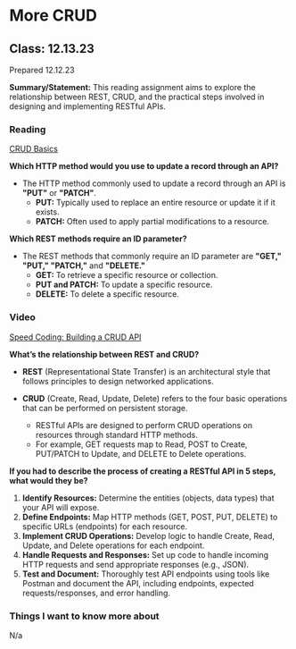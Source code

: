 # More CRUD

## Class: 12.13.23
Prepared 12.12.23

**Summary/Statement:**  This reading assignment aims to explore the relationship between REST, CRUD, and the practical steps involved in designing and implementing RESTful APIs. 

### Reading

[CRUD Basics](https://medium.com/geekculture/crud-operations-explained-2a44096e9c88)


**Which HTTP method would you use to update a record through an API?**

- The HTTP method commonly used to update a record through an API is **"PUT"** or **"PATCH"**.
  - **PUT:** Typically used to replace an entire resource or update it if it exists.
  - **PATCH:** Often used to apply partial modifications to a resource.

**Which REST methods require an ID parameter?**

- The REST methods that commonly require an ID parameter are **"GET," "PUT," "PATCH,"** and **"DELETE."**
  - **GET:** To retrieve a specific resource or collection.
  - **PUT and PATCH:** To update a specific resource.
  - **DELETE:** To delete a specific resource.

### Video

[Speed Coding: Building a CRUD API](https://www.youtube.com/watch?v=EzNcBhSv1Wo)

**What’s the relationship between REST and CRUD?**

- **REST** (Representational State Transfer) is an architectural style that follows principles to design networked applications. 

- **CRUD** (Create, Read, Update, Delete) refers to the four basic operations that can be performed on persistent storage. 
  - RESTful APIs are designed to perform CRUD operations on resources through standard HTTP methods.
  - For example, GET requests map to Read, POST to Create, PUT/PATCH to Update, and DELETE to Delete operations.

**If you had to describe the process of creating a RESTful API in 5 steps, what would they be?**

1. **Identify Resources:** Determine the entities (objects, data types) that your API will expose.
2. **Define Endpoints:** Map HTTP methods (GET, POST, PUT, DELETE) to specific URLs (endpoints) for each resource.
3. **Implement CRUD Operations:** Develop logic to handle Create, Read, Update, and Delete operations for each endpoint.
4. **Handle Requests and Responses:** Set up code to handle incoming HTTP requests and send appropriate responses (e.g., JSON).
5. **Test and Document:** Thoroughly test API endpoints using tools like Postman and document the API, including endpoints, expected requests/responses, and error handling.


### Things I want to know more about

N/a

